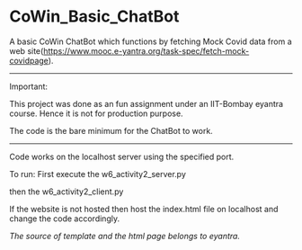 # CoWin_Basic_ChatBot
A basic CoWin ChatBot which functions by fetching Mock Covid data from a web site(https://www.mooc.e-yantra.org/task-spec/fetch-mock-covidpage).

------------------------------------------------------------------------------
Important:

This project was done as an fun assignment under an IIT-Bombay eyantra course.
Hence it is not for production purpose.

The code is the bare minimum for the ChatBot to work.

------------------------------------------------------------------------------

Code works on the localhost server using the specified port. 

To run:
First execute the w6_activity2_server.py

then the w6_activity2_client.py


If the website is not hosted then host the index.html file on localhost and change the code accordingly.

*The source of template and the html page belongs to eyantra.*